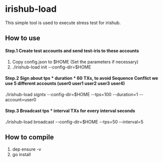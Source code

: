 # irishub-load

This simple tool is used to execute stress test for irishub.

## How to use

#### Step.1  Create test accounts and send test-iris to these accounts

1) Copy config.json to $HOME (Set the parameters if necessary)
2) ./irishub-load init --config-dir=$HOME

#### Step.2  Sign about tps * duration * 60 TXs, to avoid Sequence Conflict we use 5 different accounts (user0 user1 user2 user3 user4)

./irishub-load signtx --config-dir=$HOME --tps=100 --duration=1 --account=user0

#### Step.3   Broadcast tps * interval TXs for every interval seconds

./irishub-load broadcast --config-dir=$HOME --tps=50 --interval=5

## How to compile
1) dep ensure -v
2) go install
